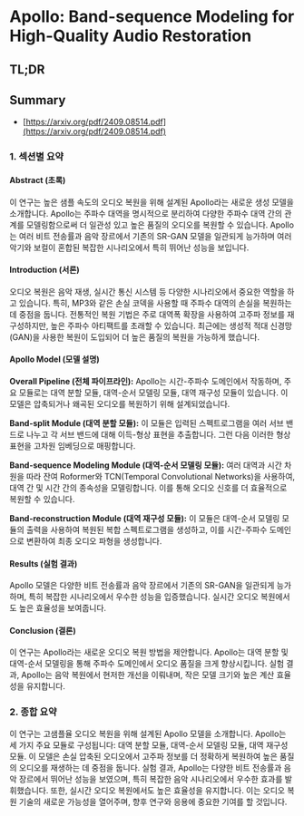 # Apollo: Band-sequence Modeling for High-Quality Audio Restoration
## TL;DR
## Summary
- [https://arxiv.org/pdf/2409.08514.pdf](https://arxiv.org/pdf/2409.08514.pdf)

### 1. 섹션별 요약

#### Abstract (초록)
이 연구는 높은 샘플 속도의 오디오 복원을 위해 설계된 Apollo라는 새로운 생성 모델을 소개합니다. Apollo는 주파수 대역을 명시적으로 분리하여 다양한 주파수 대역 간의 관계를 모델링함으로써 더 일관성 있고 높은 품질의 오디오를 복원할 수 있습니다. Apollo는 여러 비트 전송률과 음악 장르에서 기존의 SR-GAN 모델을 일관되게 능가하며 여러 악기와 보컬이 혼합된 복잡한 시나리오에서 특히 뛰어난 성능을 보입니다.

#### Introduction (서론)
오디오 복원은 음악 재생, 실시간 통신 시스템 등 다양한 시나리오에서 중요한 역할을 하고 있습니다. 특히, MP3와 같은 손실 코덱을 사용할 때 주파수 대역의 손실을 복원하는 데 중점을 둡니다. 전통적인 복원 기법은 주로 대역폭 확장을 사용하여 고주파 정보를 재구성하지만, 높은 주파수 아티팩트를 초래할 수 있습니다. 최근에는 생성적 적대 신경망(GAN)을 사용한 복원이 도입되어 더 높은 품질의 복원을 가능하게 했습니다.

#### Apollo Model (모델 설명)
**Overall Pipeline (전체 파이프라인):**
Apollo는 시간-주파수 도메인에서 작동하며, 주요 모듈로는 대역 분할 모듈, 대역-순서 모델링 모듈, 대역 재구성 모듈이 있습니다. 이 모델은 압축되거나 왜곡된 오디오를 복원하기 위해 설계되었습니다.

**Band-split Module (대역 분할 모듈):**
이 모듈은 입력된 스펙트로그램을 여러 서브 밴드로 나누고 각 서브 밴드에 대해 이득-형상 표현을 추출합니다. 그런 다음 이러한 형상 표현을 고차원 임베딩으로 매핑합니다.

**Band-sequence Modeling Module (대역-순서 모델링 모듈):**
여러 대역과 시간 차원을 따라 잔여 Roformer와 TCN(Temporal Convolutional Networks)을 사용하여, 대역 간 및 시간 간의 종속성을 모델링합니다. 이를 통해 오디오 신호를 더 효율적으로 복원할 수 있습니다.

**Band-reconstruction Module (대역 재구성 모듈):**
이 모듈은 대역-순서 모델링 모듈의 출력을 사용하여 복원된 복합 스펙트로그램을 생성하고, 이를 시간-주파수 도메인으로 변환하여 최종 오디오 파형을 생성합니다.

#### Results (실험 결과)
Apollo 모델은 다양한 비트 전송률과 음악 장르에서 기존의 SR-GAN을 일관되게 능가하며, 특히 복잡한 시나리오에서 우수한 성능을 입증했습니다. 실시간 오디오 복원에서도 높은 효율성을 보여줍니다.

#### Conclusion (결론)
이 연구는 Apollo라는 새로운 오디오 복원 방법을 제안합니다. Apollo는 대역 분할 및 대역-순서 모델링을 통해 주파수 도메인에서 오디오 품질을 크게 향상시킵니다. 실험 결과, Apollo는 음악 복원에서 현저한 개선을 이뤄내며, 작은 모델 크기와 높은 계산 효율성을 유지합니다.

### 2. 종합 요약

이 연구는 고샘플율 오디오 복원을 위해 설계된 Apollo 모델을 소개합니다. Apollo는 세 가지 주요 모듈로 구성됩니다: 대역 분할 모듈, 대역-순서 모델링 모듈, 대역 재구성 모듈. 이 모델은 손실 압축된 오디오에서 고주파 정보를 더 정확하게 복원하여 높은 품질의 오디오를 재생하는 데 중점을 둡니다. 실험 결과, Apollo는 다양한 비트 전송률과 음악 장르에서 뛰어난 성능을 보였으며, 특히 복잡한 음악 시나리오에서 우수한 효과를 발휘했습니다. 또한, 실시간 오디오 복원에서도 높은 효율성을 유지합니다. 이는 오디오 복원 기술의 새로운 가능성을 열어주며, 향후 연구와 응용에 중요한 기여를 할 것입니다.